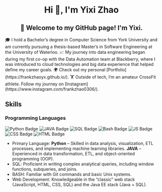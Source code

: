 <h1 align="center">Hi 👋, I'm Yixi Zhao</h1>
<h2 align="center">👋 Welcome to my GitHub page! I'm Yixi. </h2> 
🎓 I hold a Bachelor’s degree in Computer Science from York University and am currently pursuing a thesis-based Master’s in Software Engineering at the University of Waterloo.  
📈 My journey into data engineering began during my first co-op with the Data Automation team at Blackberry, where I was introduced to cloud technologies and big data experience that helped define my career goals.  
🌍 Check out my personal [Portfolio](https://frankzhaoyx.github.io/).  
🏋️ Outside of tech, I’m an amateur CrossFit athlete. Follow my journey on [Instagram](https://www.instagram.com/frankzhao0306/).

## Skills
### Programming Languages
![Python Badge](https://img.shields.io/badge/Python-FFD43B?style=for-the-badge&logo=python&logoColor=blue)
![JAVA Badge](https://img.shields.io/badge/Java-ED8B00?style=for-the-badge&logo=java&logoColor=white)
![SQL Badge](https://img.shields.io/badge/🛢-SQL-f5f5f5?style=for-the-badge)
![Bash Badge](https://img.shields.io/badge/GNU%20Bash-4EAA25?style=for-the-badge&logo=GNU%20Bash&logoColor=white)
![JS Badge](https://img.shields.io/badge/JavaScript-323330?style=for-the-badge&logo=javascript&logoColor=F7DF1E)
![CSS Badge](https://img.shields.io/badge/CSS3-1572B6?style=for-the-badge&logo=css3&logoColor=white)
![HTML Badge](https://img.shields.io/badge/HTML5-E34F26?style=for-the-badge&logo=html5&logoColor=white)

* Primary Language: **Python** – Skilled in data analysis, visualization, ETL processes, and implementing machine learning libraries.
                    **JAVA** – Experienced in data transformation, ETL, and object-oriented programming (OOP).
* SQL: Proficient in writing complex analytical queries, including window functions, subqueries, and joins.
* BASH: Familiar with Git commands and basic Unix systems.
* Web Development: Knowledgeable in the “classic” web stack (JavaScript, HTML, CSS, SQL) and the Java EE stack (Java + SQL).
